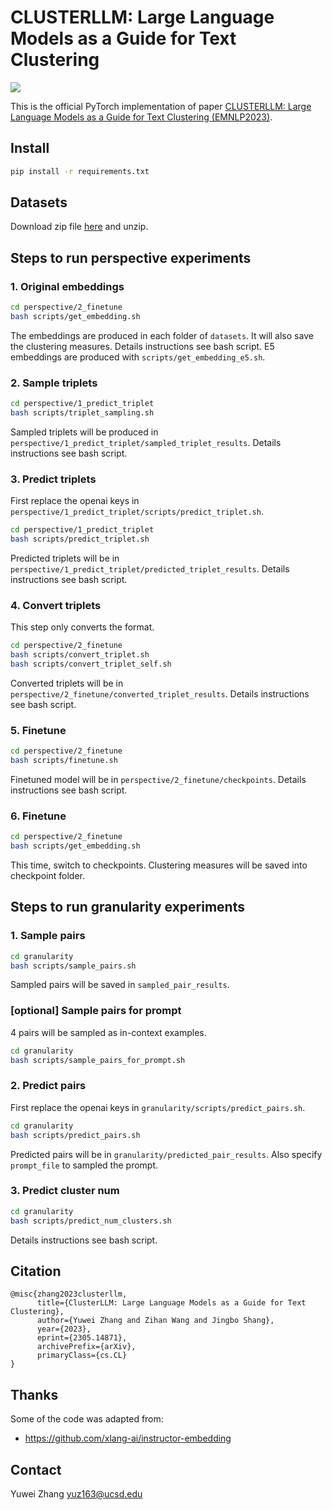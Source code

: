 # CLUSTERLLM: Large Language Models as a Guide for Text Clustering

![](image/overall_v6.jpg)

This is the official PyTorch implementation of paper [CLUSTERLLM: Large Language Models as a Guide for Text Clustering (EMNLP2023)](https://arxiv.org/abs/2305.14871).

## Install
```bash
pip install -r requirements.txt
```

## Datasets

Download zip file [here](https://drive.google.com/file/d/1TBq3vkfm3OZLi90GVH-PVNKi3fk1Vba7/view?usp=sharing) and unzip.

## Steps to run perspective experiments

### 1. Original embeddings
```bash
cd perspective/2_finetune
bash scripts/get_embedding.sh
```
The embeddings are produced in each folder of `datasets`. It will also save the clustering measures. Details instructions see bash script. E5 embeddings are produced with `scripts/get_embedding_e5.sh`.
### 2. Sample triplets
```bash
cd perspective/1_predict_triplet
bash scripts/triplet_sampling.sh
```
Sampled triplets will be produced in `perspective/1_predict_triplet/sampled_triplet_results`. Details instructions see bash script.
### 3. Predict triplets
First replace the openai keys in `perspective/1_predict_triplet/scripts/predict_triplet.sh`.
```bash
cd perspective/1_predict_triplet
bash scripts/predict_triplet.sh
```
Predicted triplets will be in `perspective/1_predict_triplet/predicted_triplet_results`. Details instructions see bash script.

### 4. Convert triplets
This step only converts the format.
```bash
cd perspective/2_finetune
bash scripts/convert_triplet.sh
bash scripts/convert_triplet_self.sh
```
Converted triplets will be in `perspective/2_finetune/converted_triplet_results`. Details instructions see bash script.
### 5. Finetune
```bash
cd perspective/2_finetune
bash scripts/finetune.sh
```
Finetuned model will be in `perspective/2_finetune/checkpoints`. Details instructions see bash script.
### 6. Finetune
```bash
cd perspective/2_finetune
bash scripts/get_embedding.sh
```
This time, switch to checkpoints. Clustering measures will be saved into checkpoint folder.

## Steps to run granularity experiments

### 1. Sample pairs
```bash
cd granularity
bash scripts/sample_pairs.sh
```
Sampled pairs will be saved in `sampled_pair_results`.
### [optional] Sample pairs for prompt
4 pairs will be sampled as in-context examples.
```bash
cd granularity
bash scripts/sample_pairs_for_prompt.sh
```
### 2. Predict pairs
First replace the openai keys in `granularity/scripts/predict_pairs.sh`.
```bash
cd granularity
bash scripts/predict_pairs.sh
```
Predicted pairs will be in `granularity/predicted_pair_results`. Also specify `prompt_file` to sampled the prompt.
### 3. Predict cluster num
```bash
cd granularity
bash scripts/predict_num_clusters.sh
```
Details instructions see bash script.

## Citation
```
@misc{zhang2023clusterllm,
      title={ClusterLLM: Large Language Models as a Guide for Text Clustering}, 
      author={Yuwei Zhang and Zihan Wang and Jingbo Shang},
      year={2023},
      eprint={2305.14871},
      archivePrefix={arXiv},
      primaryClass={cs.CL}
}
```

## Thanks
Some of the code was adapted from:
* https://github.com/xlang-ai/instructor-embedding

## Contact
Yuwei Zhang yuz163@ucsd.edu